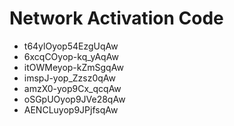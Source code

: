 # Network Activation Code
* t64ylOyop54EzgUqAw
* 6xcqCOyop-kq_yAqAw
* itOWMeyop-kZmSgqAw
* imspJ-yop_Zzsz0qAw
* amzX0-yop9Cx_qcqAw
* oSGpUOyop9JVe28qAw
* AENCLuyop9JPjfsqAw